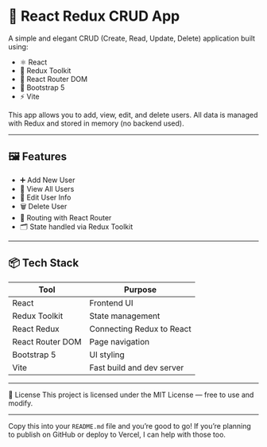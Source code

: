 # 🚀 React Redux CRUD App

A simple and elegant CRUD (Create, Read, Update, Delete) application built using:

- ⚛️ React
- 🧠 Redux Toolkit
- 🚦 React Router DOM
- 🎨 Bootstrap 5
- ⚡ Vite

This app allows you to add, view, edit, and delete users. All data is managed with Redux and stored in memory (no backend used).

---

## 🖼️ Features

- ➕ Add New User
- 📃 View All Users
- 📝 Edit User Info
- 🗑️ Delete User
- 🔁 Routing with React Router
- 🗂️ State handled via Redux Toolkit

---

## 📦 Tech Stack

| Tool               | Purpose                      |
|--------------------|------------------------------|
| React              | Frontend UI                  |
| Redux Toolkit      | State management             |
| React Redux        | Connecting Redux to React    |
| React Router DOM   | Page navigation              |
| Bootstrap 5        | UI styling                   |
| Vite               | Fast build and dev server    |

---

🪪 License
This project is licensed under the MIT License — free to use and modify.


---

Copy this into your `README.md` file and you’re good to go! If you’re planning to publish on GitHub or deploy to Vercel, I can help with those too.


